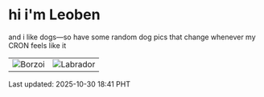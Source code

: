 # hi i'm Leoben

and i like dogs—so have some random dog pics that change whenever my CRON feels like it

|  |  |
|--------|----------|
| ![Borzoi](https://random-dog-vercel.vercel.app/api/random-borzoi?v=1761820886) | ![Labrador](https://random-dog-vercel.vercel.app/api/random-labrador?v=1761820886) |

Last updated: 2025-10-30 18:41 PHT
